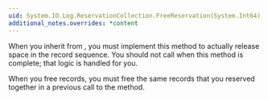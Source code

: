 ```yaml
---
uid: System.IO.Log.ReservationCollection.FreeReservation(System.Int64)
additional_notes.overrides: *content
---
```


<p>When you inherit from <xref href="System.IO.Log.ReservationCollection"></xref>, you must implement this method to actually release space in the record sequence. You should not call <xref href="System.IO.Log.ReservationCollection.ReservationFreed(System.Int64)"></xref> when this method is complete; that logic is handled for you.  
  
 When you free records, you must free the same records that you reserved together in a previous call to the <xref href="System.IO.Log.IRecordSequence.ReserveAndAppend*"></xref> method.</p>


